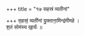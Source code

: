 +++
title = "१७ सहस्रं व्यतीनां"

+++
स॒हस्रं॒ व्यती॑नां यु॒क्ताना॒मिन्द्र॑मीमहे ।  
श॒तं सोम॑स्य खा॒र्यः॑ ॥